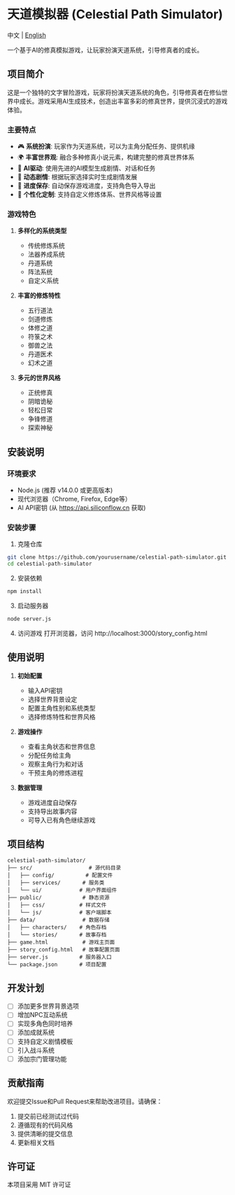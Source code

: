 # 天道模拟器 (Celestial Path Simulator)

中文 | [English](README_EN.md)

一个基于AI的修真模拟游戏，让玩家扮演天道系统，引导修真者的成长。

## 项目简介

这是一个独特的文字冒险游戏，玩家将扮演天道系统的角色，引导修真者在修仙世界中成长。游戏采用AI生成技术，创造出丰富多彩的修真世界，提供沉浸式的游戏体验。

### 主要特点

- 🎮 **系统扮演**: 玩家作为天道系统，可以为主角分配任务、提供机缘
- 🌍 **丰富世界观**: 融合多种修真小说元素，构建完整的修真世界体系
- 🤖 **AI驱动**: 使用先进的AI模型生成剧情、对话和任务
- 📝 **动态剧情**: 根据玩家选择实时生成剧情发展
- 💾 **进度保存**: 自动保存游戏进度，支持角色导入导出
- 🎨 **个性化定制**: 支持自定义修炼体系、世界风格等设置

### 游戏特色

1. **多样化的系统类型**
   - 传统修炼系统
   - 法器养成系统
   - 丹道系统
   - 阵法系统
   - 自定义系统

2. **丰富的修炼特性**
   - 五行道法
   - 剑道修炼
   - 体修之道
   - 符箓之术
   - 御兽之法
   - 丹道医术
   - 幻术之道

3. **多元的世界风格**
   - 正统修真
   - 阴暗诡秘
   - 轻松日常
   - 争锋修道
   - 探索神秘

## 安装说明

### 环境要求
- Node.js (推荐 v14.0.0 或更高版本)
- 现代浏览器（Chrome, Firefox, Edge等）
- AI API密钥 (从 https://api.siliconflow.cn 获取)

### 安装步骤

1. 克隆仓库
```bash
git clone https://github.com/yourusername/celestial-path-simulator.git
cd celestial-path-simulator
```

2. 安装依赖
```bash
npm install
```

3. 启动服务器
```bash
node server.js
```

4. 访问游戏
打开浏览器，访问 http://localhost:3000/story_config.html

## 使用说明

1. **初始配置**
   - 输入API密钥
   - 选择世界背景设定
   - 配置主角性别和系统类型
   - 选择修炼特性和世界风格

2. **游戏操作**
   - 查看主角状态和世界信息
   - 分配任务给主角
   - 观察主角行为和对话
   - 干预主角的修炼进程

3. **数据管理**
   - 游戏进度自动保存
   - 支持导出故事内容
   - 可导入已有角色继续游戏

## 项目结构

```
celestial-path-simulator/
├── src/                  # 源代码目录
│   ├── config/          # 配置文件
│   ├── services/       # 服务类
│   └── ui/            # 用户界面组件
├── public/             # 静态资源
│   ├── css/           # 样式文件
│   └── js/            # 客户端脚本
├── data/               # 数据存储
│   ├── characters/    # 角色存档
│   └── stories/       # 故事存档
├── game.html           # 游戏主页面
├── story_config.html   # 故事配置页面
├── server.js          # 服务器入口
└── package.json       # 项目配置
```

## 开发计划

- [ ] 添加更多世界背景选项
- [ ] 增加NPC互动系统
- [ ] 实现多角色同时培养
- [ ] 添加成就系统
- [ ] 支持自定义剧情模板
- [ ] 引入战斗系统
- [ ] 添加宗门管理功能

## 贡献指南

欢迎提交Issue和Pull Request来帮助改进项目。请确保：
1. 提交前已经测试过代码
2. 遵循现有的代码风格
3. 提供清晰的提交信息
4. 更新相关文档

## 许可证

本项目采用 MIT 许可证
